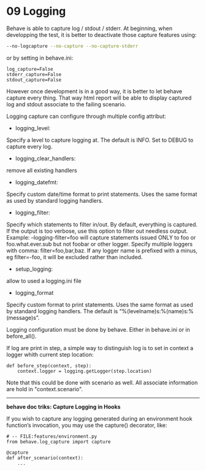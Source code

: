 # 09 Logging

Behave is able to capture log / stdout / stderr.
At beginning, when developping the test, it is better to deactivate those capture features using:
```bash
--no-logcapture --no-capture --no-capture-stderr
```
or by setting in behave.ini:
```
log_capture=False
stderr_capture=False
stdout_capture=False
```

However once development is in a good way, it is better to let behave capture every thing. That way html report will be able to display captured log and stdout associate to the failing scenario.

Logging capture can configure through multiple config attribut:
- logging_level: 

Specify a level to capture logging at. The default is INFO. Set to DEBUG to capture every log.
- logging_clear_handlers:

 remove all existing handlers
- logging_datefmt:

 Specify custom date/time format to print statements. Uses the same format as used by standard logging handlers.
- logging_filter:

 Specify which statements to filter in/out. By default, everything is captured. If the output is too verbose, use this option to filter out needless output. Example: –logging-filter=foo will capture statements issued ONLY to foo or foo.what.ever.sub but not foobar or other logger. Specify multiple loggers with comma: filter=foo,bar,baz. If any logger name is prefixed with a minus, eg filter=-foo, it will be excluded rather than included.
- setup_logging:

 allow to used a logging.ini file
- logging_format

Specify custom format to print statements. Uses the same format as used by standard logging handlers. The default is “%(levelname)s:%(name)s:%(message)s”.

Logging configuration must be done by behave. Either in behave.ini or in before_all().

If log are print in step, a simple way to distinguish log is to set in context a logger whith current step location:
```
def before_step(context, step):
    context.logger = logging.getLogger(step.location)
```
Note that this could be done with scenario as well. All associate information are hold in "context.scenario".

---

__behave doc triks: Capture Logging in Hooks__

If you wish to capture any logging generated during an environment hook function’s invocation, you may use the capture() decorator, like:

```
# -- FILE:features/environment.py
from behave.log_capture import capture

@capture
def after_scenario(context):
    ...
```